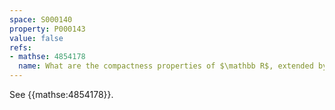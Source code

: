 ```yaml
---
space: S000140
property: P000143
value: false
refs:
- mathse: 4854178
  name: What are the compactness properties of $\mathbb R$, extended by a point with co-countable open neighborhoods?
---
```


See {{mathse:4854178}}.